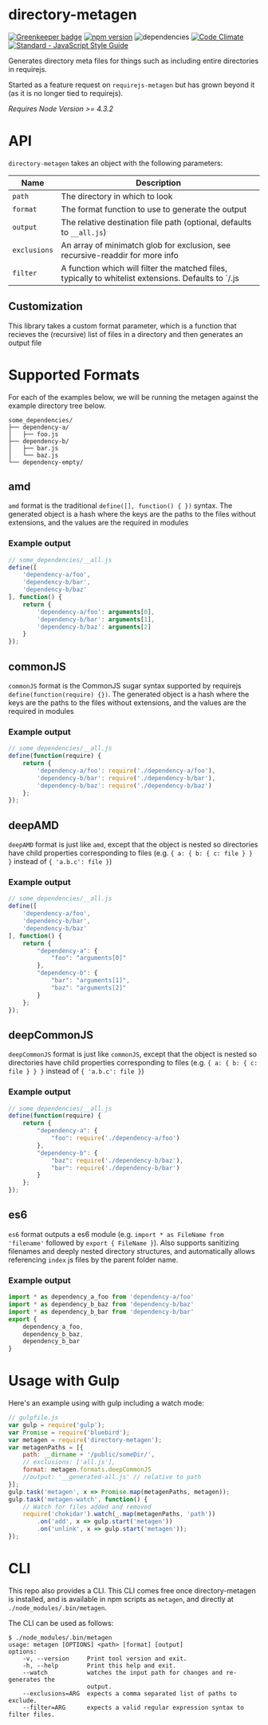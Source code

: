 ﻿# directory-metagen

[![Greenkeeper badge](https://badges.greenkeeper.io/smartprocure/directory-metagen.svg)](https://greenkeeper.io/)
[![npm version](https://badge.fury.io/js/directory-metagen.svg)](https://badge.fury.io/js/directory-metagen) ![dependencies](https://david-dm.org/smartprocure/directory-metagen.svg) [![Code Climate](https://codeclimate.com/github/smartprocure/directory-metagen/badges/gpa.svg)](https://codeclimate.com/github/smartprocure/directory-metagen)
[![Standard - JavaScript Style Guide](https://img.shields.io/badge/code%20style-standard-brightgreen.svg)](http://standardjs.com/)

Generates directory meta files for things such as including entire directories in requirejs.

Started as a feature request on `requirejs-metagen` but has grown beyond it (as it is no longer tied to requirejs).

_Requires Node Version >= 4.3.2_

# API
`directory-metagen` takes an object with the following parameters:

| Name | Description |
| --- | --- |
|`path` | The directory in which to look |
|`format` | The format function to use to generate the output |
|`output` | The relative destination file path (optional, defaults to `__all.js`) |
|`exclusions` | An array of minimatch glob for exclusion, see recursive-readdir for more info |
|`filter` | A function which will filter the matched files, typically to whitelist extensions. Defaults to `/.js|.html|.jsx|.ts|.coffee|.less|.css|.sass|.hbs|.ejs/` |


## Customization

This library takes a custom format parameter, which is a function that recieves the (recursive) list of files in a directory and then generates an output file


# Supported Formats
For each of the examples below, we will be running the metagen against the example directory tree below.
```
some_dependencies/
├── dependency-a/
│   ├── foo.js
├── dependency-b/
│   ├── bar.js
│   └── baz.js
└── dependency-empty/
```

## amd
`amd` format is the traditional `define([], function() { })` syntax. The generated object is a hash where the keys are the paths to the files without extensions, and the values are the required in modules
### Example output
```js
// some_dependencies/__all.js
define([
    'dependency-a/foo',
    'dependency-b/bar',
    'dependency-b/baz'
], function() {
    return {
        'dependency-a/foo': arguments[0],
        'dependency-b/bar': arguments[1],
        'dependency-b/baz': arguments[2]
    }
});
```

## commonJS
`commonJS` format is the CommonJS sugar syntax supported by requirejs `define(function(require) {})`. The generated object is a hash where the keys are the paths to the files without extensions, and the values are the required in modules
### Example output
```js
// some_dependencies/__all.js
define(function(require) {
    return {
        'dependency-a/foo': require('./dependency-a/foo'),
        'dependency-b/bar': require('./dependency-b/bar'),
        'dependency-b/baz': require('./dependency-b/baz')
    };
});
```

## deepAMD
`deepAMD` format is just like `amd`, except that the object is nested so directories have child properties corresponding to files (e.g. `{ a: { b: { c: file } } }` instead of `{ 'a.b.c': file }`) 
### Example output
```js
// some_dependencies/__all.js
define([
    'dependency-a/foo',
    'dependency-b/bar',
    'dependency-b/baz'
], function() {
    return {
        "dependency-a": {
            "foo": "arguments[0]"
        },
        "dependency-b": {
            "bar": "arguments[1]",
            "baz": "arguments[2]"
        }
    };
});
```

## deepCommonJS
`deepCommonJS` format is just like `commonJS`, except that the object is nested so directories have child properties corresponding to files (e.g. `{ a: { b: { c: file } } }` instead of `{ 'a.b.c': file }`) 
### Example output
```js
// some_dependencies/__all.js
define(function(require) {
    return {
        "dependency-a": {
            "foo": require('./dependency-a/foo')
        },
        "dependency-b": {
            "baz": require('./dependency-b/baz'),
            "bar": require('./dependency-b/bar')
        }
    };
});
```

## es6
`es6` format outputs a es6 module (e.g. `import * as FileName from 'filename'` followed by `export { FileName }`). Also supports sanitizing filenames and deeply nested directory structures, and automatically allows referencing `index` js files by the parent folder name.
### Example output
```js
import * as dependency_a_foo from 'dependency-a/foo'
import * as dependency_b_baz from 'dependency-b/baz'
import * as dependency_b_bar from 'dependency-b/bar'
export {
    dependency_a_foo,
    dependency_b_baz,
    dependency_b_bar
}
```

# Usage with Gulp
Here's an example using with gulp including a watch mode:

```js
// gulpfile.js
var gulp = require('gulp');
var Promise = require('bluebird');
var metagen = require('directory-metagen');
var metagenPaths = [{
    path: __dirname + '/public/someDir/',
    // exclusions: ['all.js'],
    format: metagen.formats.deepCommonJS
    //output: '__generated-all.js' // relative to path
}];
gulp.task('metagen', x => Promise.map(metagenPaths, metagen));
gulp.task('metagen-watch', function() {
    // Watch for files added and removed
    require('chokidar').watch(_.map(metagenPaths, 'path'))
        .on('add', x => gulp.start('metagen'))
        .on('unlink', x => gulp.start('metagen'));
});
```

# CLI

This repo also provides a CLI. This CLI comes free once
directory-metagen is installed, and is available in npm scripts as
`metagen`, and directly at `./node_modules/.bin/metagen`.

The CLI can be used as follows:
```
$ ./node_modules/.bin/metagen
usage: metagen [OPTIONS] <path> [format] [output]
options:
    -v, --version     Print tool version and exit.
    -h, --help        Print this help and exit.
    --watch           watches the input path for changes and re-generates the
                      output.
    --exclusions=ARG  expects a comma separated list of paths to exclude.
    --filter=ARG      expects a valid regular expression syntax to filter files.
```
